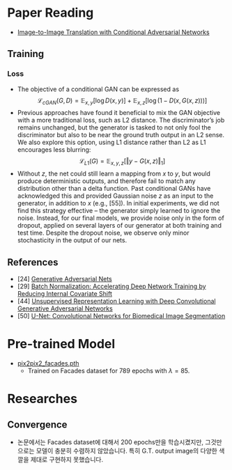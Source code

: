 # Paper Reading
- [Image-to-Image Translation with Conditional Adversarial Networks](https://arxiv.org/pdf/1611.07004.pdf)
## Training
### Loss
- The objective of a conditional GAN can be expressed as
$$\mathcal{L}_{cGAN}(G, D) = \mathbb{E}_{x, y}[\log D(x, y)] + \mathbb{E}_{x, z}[\log(1 − D(x, G(x, z)))]$$
- Previous approaches have found it beneficial to mix the GAN objective with a more traditional loss, such as L2 distance. The discriminator’s job remains unchanged, but the generator is tasked to not only fool the discriminator but also to be near the ground truth output in an L2 sense. We also explore this option, using L1 distance rather than L2 as L1 encourages less blurring:
$$\mathcal{L}_{L1}(G) = \mathbb{E}_{x, y, z}[\Vert y - G(x, z) \Vert_{1}]$$
- Without $z$, the net could still learn a mapping from $x$ to $y$, but would produce deterministic outputs, and therefore fail to match any distribution other than a delta function. Past conditional GANs have acknowledged this and provided Gaussian noise $z$ as an input to the generator, in addition to $x$ (e.g., [55]). In initial experiments, we did not find this strategy effective – the generator simply learned to ignore the noise. Instead, for our final models, we provide noise only in the form of dropout, applied on several layers of our generator at both training and test time. Despite the dropout noise, we observe only minor stochasticity in the output of our nets.
## References
- [24] [Generative Adversarial Nets](https://arxiv.org/pdf/1406.2661.pdf)
- [29] [Batch Normalization: Accelerating Deep Network Training by Reducing Internal Covariate Shift](https://arxiv.org/pdf/1502.03167.pdf)
- [44] [Unsupervised Representation Learning with Deep Convolutional Generative Adversarial Networks](https://arxiv.org/pdf/1511.06434.pdf)
- [50] [U-Net: Convolutional Networks for Biomedical Image Segmentation](https://arxiv.org/pdf/1505.04597.pdf)

# Pre-trained Model
- [pix2pix2_facades.pth](https://drive.google.com/file/d/1SPhUPA5ms4MDCuSj0bnM_Q4y8yUVOj82/view?usp=sharing)
    - Trained on Facades dataset for 789 epochs with $\lambda = 85$.

# Researches
## Convergence
- 논문에서는 Facades dataset에 대해서 200 epochs만을 학습시켰지만, 그것만으로는 모델이 충분히 수렴하지 않았습니다. 특히 G.T. output image의 다양한 색깔을 제대로 구현하지 못했습니다.
<!-- ## Image Mean and Standard Deviation
- Facades dataset의 train set에 대해 input images와 output images 각각에 대해 mean과 standard deviation을 계산하면 다음과 같습니다.
    ```python
    FACADES_INPUT_IMG_MEAN = (0.222, 0.299, 0.745)
    FACADES_INPUT_IMG_STD = (0.346, 0.286, 0.336)
    FACADES_OUTPUT_IMG_MEAN = (0.478, 0.453, 0.417)
    FACADES_OUTPUT_IMG_STD = (0.243, 0.235, 0.236)
    ```
- 반면 다음과 같이 설정하면 모델에 입력되는 모든 tensors의 값이 $[-1, 1]$의 값을 갖게 됩니다.
    ```python
    FACADES_INPUT_IMG_MEAN = (0.5, 0.5, 0.5)
    FACADES_INPUT_IMG_STD = (0.5, 0.5, 0.5)
    FACADES_OUTPUT_IMG_MEAN = (0.5, 0.5, 0.5)
    FACADES_OUTPUT_IMG_STD = (0.5, 0.5, 0.5)
    ```
- 두 가지 settings를 가지고 실험을 해 본 결과, 후자의 학습 속도가 전자보다 훨씬 빨랐으며 loss의 크기도 더 작았습니다. -->

